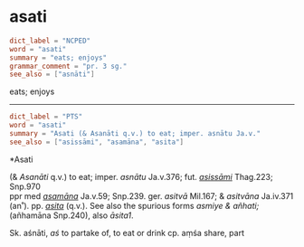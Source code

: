# asati

``` toml
dict_label = "NCPED"
word = "asati"
summary = "eats; enjoys"
grammar_comment = "pr. 3 sg."
see_also = ["asnāti"]
```

eats; enjoys

--------------------

``` toml
dict_label = "PTS"
word = "asati"
summary = "Asati (& Asanāti q.v.) to eat; imper. asnātu Ja.v."
see_also = ["asissāmi", "asamāna", "asita"]
```

\*Asati

(& *Asanāti* q.v.) to eat; imper. *asnātu* Ja.v.376; fut. *[asissāmi](asissāmi.md)* Thag.223; Snp.970  
ppr med *[asamāna](asamāna.md)* Ja.v.59; Snp.239. ger. *asitvā* Mil.167; & *asitvāna* Ja.iv.371 (an˚). pp. *[asita](asita.md)* (q.v.). See also the spurious forms *asmiye & añhati;* (añhamāna Snp.240), also *āsita1*.

Sk. aśnāti, *aś* to partake of, to eat or drink cp. aṃśa share, part


